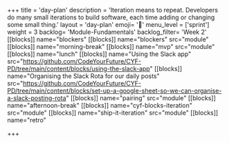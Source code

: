 +++
title = 'day-plan'
description = 'Iteration means to repeat. Developers do many small iterations to build software, each time adding or changing some small thing.'
layout = 'day-plan'
emoji= '📝'
menu_level = ['sprint']
weight = 3
backlog= 'Module-Fundamentals'
backlog_filter= 'Week 2'
[[blocks]]
name="blockers"
[[blocks]]
name="blockers"
src="module"
[[blocks]]
name="morning-break"
[[blocks]]
name="mvp"
src="module"
[[blocks]]
name="lunch"
[[blocks]]
name="Using the Slack app"
src="https://github.com/CodeYourFuture/CYF-PD/tree/main/content/blocks/using-the-slack-app"
[[blocks]]
name="Organising the Slack Rota for our daily posts"
src="https://github.com/CodeYourFuture/CYF-PD/tree/main/content/blocks/set-up-a-google-sheet-so-we-can-organise-a-slack-posting-rota"
[[blocks]]
name="pairing"
src="module"
[[blocks]]
name="afternoon-break"
[[blocks]]
name="cyf-blocks-iteration"
src="module"
[[blocks]]
name="ship-it-iteration"
src="module"
[[blocks]]
name="retro"

+++
